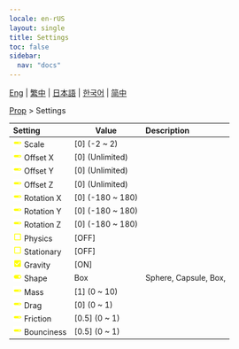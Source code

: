 ```yaml
---
locale: en-rUS
layout: single
title: Settings
toc: false
sidebar:
  nav: "docs"
---
```

[Eng](/dancexr/menu/2025.4/prop/settings) | [繁中](/tw/dancexr/menu/2025.4/prop/settings) | [日本語](/jp/dancexr/menu/2025.4/prop/settings) | [한국어](/kr/dancexr/menu/2025.4/prop/settings) | [简中](/zh/dancexr/menu/2025.4/prop/settings)

[Prop](../menu#Prop) > Settings



| Setting | Value | Description |
| :--- | --- | :--- |
|<nobr> ![slider icon](/images/icon/ic_slider.png)  Scale</nobr>| [0] (-2 ~ 2) | 
|<nobr> ![slider icon](/images/icon/ic_slider.png)  Offset X</nobr>| [0] (Unlimited) | 
|<nobr> ![slider icon](/images/icon/ic_slider.png)  Offset Y</nobr>| [0] (Unlimited) | 
|<nobr> ![slider icon](/images/icon/ic_slider.png)  Offset Z</nobr>| [0] (Unlimited) | 
|<nobr> ![slider icon](/images/icon/ic_slider.png)  Rotation X</nobr>| [0] (-180 ~ 180) | 
|<nobr> ![slider icon](/images/icon/ic_slider.png)  Rotation Y</nobr>| [0] (-180 ~ 180) | 
|<nobr> ![slider icon](/images/icon/ic_slider.png)  Rotation Z</nobr>| [0] (-180 ~ 180) | 
|<nobr> ![check_off icon](/images/icon/ic_check_off.png)  Physics</nobr>| [OFF] | 
|<nobr> ![check_off icon](/images/icon/ic_check_off.png)  Stationary</nobr>| [OFF] | 
|<nobr> ![check_on icon](/images/icon/ic_check_on.png)  Gravity</nobr>| [ON] | 
|<nobr> ![toggle_on icon](/images/icon/ic_toggle_on.png)  Shape</nobr>| Box | Sphere, Capsule, Box, 
|<nobr> ![slider icon](/images/icon/ic_slider.png)  Mass</nobr>| [1] (0 ~ 10) | 
|<nobr> ![slider icon](/images/icon/ic_slider.png)  Drag</nobr>| [0] (0 ~ 1) | 
|<nobr> ![slider icon](/images/icon/ic_slider.png)  Friction</nobr>| [0.5] (0 ~ 1) | 
|<nobr> ![slider icon](/images/icon/ic_slider.png)  Bounciness</nobr>| [0.5] (0 ~ 1) | 
